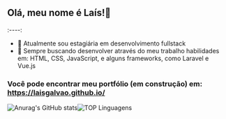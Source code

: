 ## Olá, meu nome é Laís!👋
 :----: 

- 🔭 Atualmente sou estagiária em desenvolvimento fullstack 
- 🌱 Sempre buscando desenvolver através do meu trabalho habilidades em: HTML, CSS, JavaScript, e alguns frameworks, como Laravel e Vue.js 

  
### Você pode encontrar meu portfólio (em construção) em: https://laisgalvao.github.io/ 

![Anurag's GitHub stats](https://github-readme-stats.vercel.app/api?username=LaisGalvao&show_icons=true&theme=synthwave)![TOP Linguagens](https://github-readme-stats.vercel.app/api/top-langs/?username=LaisGalvao&layout=compact&theme=synthwave)  


